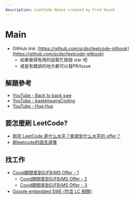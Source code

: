 ```yaml
---
description: LeetCode Notes created by Fred Hsieh
---
```


# Main

- GitHub link: [https://github.com/scdsr/leetcode-gitbook](https://github.com/scdsr/leetcode-gitbook)
  - 如果覺得有用的話幫忙按個 star 吧
  - 或是有錯誤的地方都可以發PR/Issue

## 解題參考

* [YouTube - Back to back swe](https://www.youtube.com/results?search_query=back+to+back+swe)
* [YouTube - basketwangCoding](https://www.youtube.com/channel/UCE35PnPX7EZi8nHSegjMn6Q/videos)
* [YouTube - Hua Hua](https://www.youtube.com/channel/UC5xDNEcvb1vgw3lE21Ack2Q)

## 要怎麼刷 LeetCode?

* [刷完 LeetCode 是什么水平？能拿到什么水平的 offer？](https://www.zhihu.com/question/32019460/answer/875114975)
* [刷leetcode的語言選擇](https://www.ptt.cc/bbs/Soft_Job/M.1614489665.A.1BC.html)

## 找工作

* [Covid期間拿到G/FB/MS Offer - 1](https://www.ptt.cc/bbs/Soft_Job/M.1605588294.A.99D.html)
  * [Covid期間拿到G/FB/MS Offer - 2](https://www.ptt.cc/bbs/Soft_Job/M.1605588820.A.6C7.html)
  * [Covid期間拿到G/FB/MS Offer - 3](https://www.ptt.cc/bbs/Soft_Job/M.1605589986.A.CBA.html)
* [Google embedded SWE \(包含 LC 相關\)](https://www.ptt.cc/bbs/Soft_Job/M.1613548617.A.C70.html)

